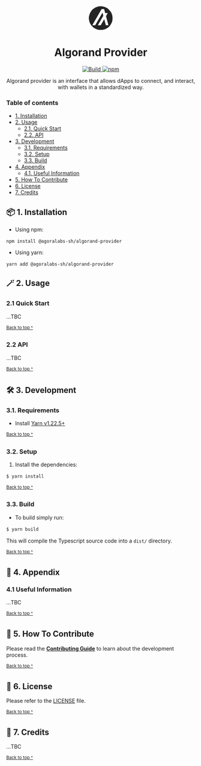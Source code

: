 <p align="center">
  <img alt="Circular Algorand icon" src="assets/logo-64.png" style="padding-top: 15px" height="64" />
</p>

<h1 align="center">
  Algorand Provider
</h1>

<p align="center">
  <a href="https://github.com/agoralabs-sh/algorand-provider/actions/workflows/lint_build_test.yml" target="_blank">
    <img src="https://github.com/agoralabs-sh/algorand-provider/actions/workflows/lint_build_test.yml/badge.svg" alt="Build" />
  </a>
  <a href="https://img.shields.io/npm/v/@agoralabs-sh/algorand-provider" target="_blank">
    <img src="https://img.shields.io/npm/v/@agoralabs-sh/algorand-provider" alt="npm" />
  </a>
</p>

<p align="center">
  Algorand provider is an interface that allows dApps to connect, and interact, with wallets in a standardized way.
</p>

### Table of contents

* [1. Installation](#-1-installation)
* [2. Usage](#-2-usage)
  * [2.1. Quick Start](#21-quick-start)
  * [2.2. API](#22-api)
* [3. Development](#-3-development)
  * [3.1. Requirements](#31-requirements)
  * [3.2. Setup](#32-setup)
  * [3.3. Build](#33-build)
* [4. Appendix](#-4-appendix)
  * [4.1. Useful Information](#41-useful-information)
* [5. How To Contribute](#-5-how-to-contribute)
* [6. License](#-6-license)
* [7. Credits](#-7-credits)

## 📦 1. Installation

* Using npm:
```shell
npm install @agoralabs-sh/algorand-provider
```

* Using yarn:
```shell
yarn add @agoralabs-sh/algorand-provider
```

## 🪄 2. Usage

### 2.1 Quick Start

...TBC

<sup>[Back to top ^][table-of-contents]</sup>

### 2.2 API

...TBC

<sup>[Back to top ^][table-of-contents]</sup>

## 🛠 3. Development

### 3.1. Requirements

* Install [Yarn v1.22.5+][yarn]

<sup>[Back to top ^][table-of-contents]</sup>

### 3.2. Setup

1. Install the dependencies:
```bash
$ yarn install
```

<sup>[Back to top ^][table-of-contents]</sup>

### 3.3. Build

* To build simply run:
```bash
$ yarn build
```

This will compile the Typescript source code into a `dist/` directory.

<sup>[Back to top ^][table-of-contents]</sup>

## 📑 4. Appendix

### 4.1 Useful Information

...TBC

<sup>[Back to top ^][table-of-contents]</sup>

## 👏 5. How To Contribute

Please read the [**Contributing Guide**][contribute] to learn about the development process.

<sup>[Back to top ^][table-of-contents]</sup>

## 📄 6. License

Please refer to the [LICENSE][license] file.

<sup>[Back to top ^][table-of-contents]</sup>

## 🎉 7. Credits

...TBC

<sup>[Back to top ^][table-of-contents]</sup>

<!-- Links -->
[contribute]: ./CONTRIBUTING.md
[license]: ./LICENSE
[table-of-contents]: #table-of-contents
[yarn]: https://yarnpkg.com/
